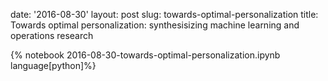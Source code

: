date: '2016-08-30'
layout: post
slug: towards-optimal-personalization
title: Towards optimal personalization: synthesisizing machine learning and operations research

{% notebook 2016-08-30-towards-optimal-personalization.ipynb language[python]%}

